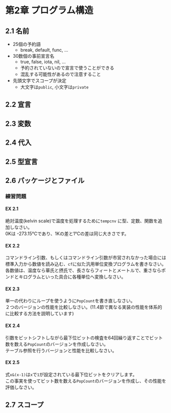 # 第2章 プログラム構造
## 2.1 名前
- 25個の予約語
  - break, default, func, ...
- 30数個の事前宣言名
  - true, false, iota, nil, ...
  - 予約されていないので宣言で使うことができる
  - 混乱する可能性があるので注意すること
- 先頭文字でスコープが決定
  - 大文字は`public`, 小文字は`private`
  
## 2.2 宣言

## 2.3 変数
## 2.4 代入
## 2.5 型宣言
## 2.6 パッケージとファイル
### 練習問題
#### EX 2.1
絶対温度(kelvin scale)で温度を処理するために`tempcnv` に型、定数、関数を追加しなさい。  
0Kは -273.15℃であり、1Kの差と1℃の差は同じ大きさです。

#### EX 2.2
コマンドライン引数、もしくはコマンドライン引数が市営されなかった場合には標準入力から数値を読み込む、`cf`に似た汎用単位変換プログラムを書きなさい。  
各数値は、温度なら華氏と摂氏で、長さならフィートとメートルで、重さならポンドとキログラムといった具合に各種単位へ変換しなさい。

#### EX 2.3
単一の代わりにループを使うように`PopCount`を書き直しなさい。  
２つのバージョンの性能を比較しなさい。(11.4節で異なる実装の性能を体系的に比較する方法を説明しています)

#### EX 2.4
引数をビットシフトしながら最下位ビットの検査を64回繰り返すことでビット数を数える`PopCount`のバージョンを作成しなさい。  
テーブル参照を行うバージョンと性能を比較しなさい。

#### EX 2.5
式`x&(x-1)`は`x`で`1`が設定されている最下位ビットをクリアします。  
この事実を使ってビット数を数える`PopCount`のバージョンを作成し、その性能を評価しなさい。

## 2.7 スコープ
